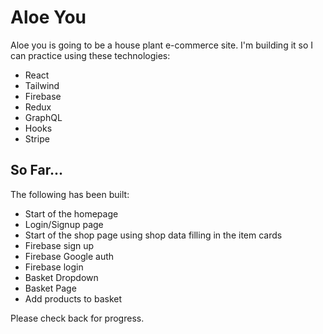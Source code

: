 # Aloe You

Aloe you is going to be a house plant e-commerce site. I'm building it so I can practice using these technologies:

- React
- Tailwind
- Firebase
- Redux
- GraphQL
- Hooks
- Stripe

## So Far...

The following has been built:

- Start of the homepage
- Login/Signup page
- Start of the shop page using shop data filling in the item cards
- Firebase sign up
- Firebase Google auth
- Firebase login
- Basket Dropdown
- Basket Page
- Add products to basket

Please check back for progress.
